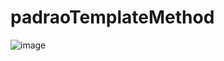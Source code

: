 # padraoTemplateMethod
![image](https://github.com/PedroHPMarques/padraoTemplateMethod/assets/71791347/cec3ac42-99a3-4caa-9a4f-f677bfdad790)
